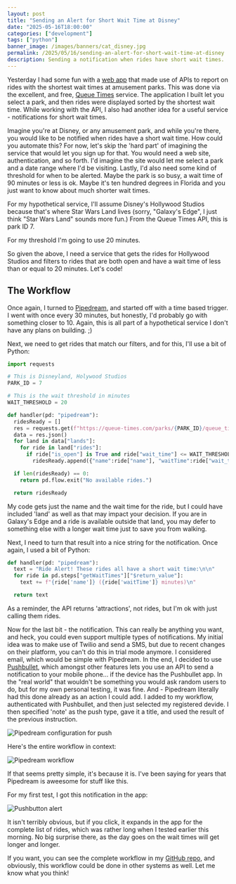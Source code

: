 ```yaml
---
layout: post
title: "Sending an Alert for Short Wait Time at Disney"
date: "2025-05-16T18:00:00"
categories: ["development"]
tags: ["python"]
banner_image: /images/banners/cat_disney.jpg
permalink: /2025/05/16/sending-an-alert-for-short-wait-time-at-disney
description: Sending a notification when rides have short wait times.
---
```


Yesterday I had some fun with a [web app](https://www.raymondcamden.com/2025/05/15/finding-your-next-amusement-park-ride-with-apis) that made use of APIs to report on rides with the shortest wait times at amusement parks. This was done via the excellent, and free, [Queue Times](https://queue-times.com/en-US) service. The application I built let you select a park, and then rides were displayed sorted by the shortest wait time. While working with the API, I also had another idea for a useful service - notifications for short wait times.

Imagine you're at Disney, or any amusement park, and while you're there, you would like to be notified when rides have a short wait time. How could you automate this? For now, let's skip the 'hard part' of imagining the service that would let you sign up for that. You would need a web site, authentication, and so forth. I'd imagine the site would let me select a park and a date range where I'd be visiting. Lastly, I'd also need some kind of threshold for when to be alerted. Maybe the park is so busy, a wait time of 90 minutes or less is ok. Maybe it's ten hundred degrees in Florida and you just want to know about much shorter wait times. 

For my hypothetical service, I'll assume Disney's Hollywood Studios because that's where Star Wars Land lives (sorry, "Galaxy's Edge", I just think "Star Wars Land" sounds more fun.) From the Queue Times API, this is park ID 7. 

For my threshold I'm going to use 20 minutes. 

So given the above, I need a service that gets the rides for Hollywood Studios and filters to rides that are both open and have a wait time of less than or equal to 20 minutes. Let's code!

## The Workflow

Once again, I turned to [Pipedream](https://pipedream.com), and started off with a time based trigger. I went with once every 30 minutes, but honestly, I'd probably go with something closer to 10. Again, this is all part of a hypothetical service I don't have any plans on building. ;)

Next, we need to get rides that match our filters, and for this, I'll use a bit of Python:

```python
import requests 

# This is Disneyland, Holywood Studios
PARK_ID = 7

# This is the wait threshold in minutes
WAIT_THRESHOLD = 20

def handler(pd: "pipedream"):
  ridesReady = []
  res = requests.get(f"https://queue-times.com/parks/{PARK_ID}/queue_times.json")
  data = res.json()
  for land in data["lands"]:
    for ride in land["rides"]:
      if ride["is_open"] is True and ride["wait_time"] <= WAIT_THRESHOLD:
        ridesReady.append({"name":ride["name"], "waitTime":ride["wait_time"]})

  if len(ridesReady) == 0:
    return pd.flow.exit("No available rides.")

  return ridesReady
```

My code gets just the name and the wait time for the ride, but I could have included 'land' as well as that may impact your decision. If you are in Galaxy's Edge and a ride is available outside that land, you may defer to something else with a longer wait time just to save you from walking. 

Next, I need to turn that result into a nice string for the notification. Once again, I used a bit of Python:

```python
def handler(pd: "pipedream"):
  text = "Ride Alert! These rides all have a short wait time:\n\n"
  for ride in pd.steps["getWaitTimes"]["$return_value"]:
    text += f"{ride['name']} ({ride['waitTime']} minutes)\n"

  return text
```

As a reminder, the API returns 'attractions', not rides, but I'm ok with just calling them rides. 

Now for the last bit - the notification. This can really be anything you want, and heck, you could even support multiple types of notifications. My initial idea was to make use of Twilio and send a SMS, but due to recent changes on their platform, you can't do this in trial mode anymore. I considered email, which would be simple with Pipedream. In the end, I decided to use [Pushbullet](https://www.pushbullet.com/), which amongst other features lets you use an API to send a notification to your mobile phone... if the device has the Pushbullet app. In the "real world" that wouldn't be something you would ask random users to do, but for my own personal testing, it was fine. And - Pipedream literally had this done already as an action I could add. I added to my workflow, authenticated with Pushbullet, and then just selected my registered devide. I then specified 'note' as the push type, gave it a title, and used the result of the previous instruction. 

<p>
<img src="https://static.raymondcamden.com/images/2025/05/alert1.jpg" alt="Pipedream configuration for push" class="imgborder imgcenter" loading="lazy">
</p>

Here's the entire workflow in context:

<p>
<img src="https://static.raymondcamden.com/images/2025/05/alert2.jpg" alt="Pipedream workflow" class="imgborder imgcenter" loading="lazy">
</p>

If that seems pretty simple, it's because it is. I've been saying for years that Pipedream is aweesome for stuff like this.

For my first test, I got this notification in the app:

<p>
<img src="https://static.raymondcamden.com/images/2025/05/alert3.jpg" alt="Pushbutton alert" class="imgborder imgcenter" loading="lazy">
</p>

It isn't terribly obvious, but if you click, it expands in the app for the complete list of rides, which was rather long when I tested earlier this morning. No big surprise there, as the day goes on the wait times will get longer and longer. 

If you want, you can see the complete workflow in my [GitHub repo](https://github.com/cfjedimaster/General-Pipedream-Stuff/tree/production/disney-alert-p_G6CJGV6), and obviously, this workflow could be done in other systems as well. Let me know what you think!
